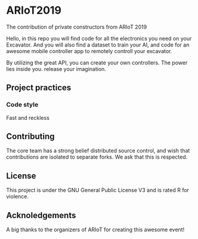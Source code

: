# ARIoT2019
The contribution of private constructors from ARIoT 2019

Hello, in this repo you will find code for all the electronics you need on your Excavator.
And you will also find a dataset to train your AI, and code for an awesome mobile controller app to remotely controll your excavator.

By utilizing the great API, you can create your own controllers. The power lies inside you. release your imagination.

## Project practices
### Code style
Fast and reckless

## Contributing
The core team has a strong belief distributed source control, and wish that contributions are isolated to separate forks. We ask that this is respected.

## License
This project is under the GNU General Public License V3 and is rated R for violence.

## Acknoledgements
A big thanks to the organizers of ARIoT for creating this awesome event!
